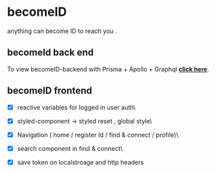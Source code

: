 # becomeID

anything can become ID to reach you .

## becomeId back end

To view becomeID-backend with Prisma + Apollo + Graphql **[click here](https://github.com/hongchan88/becomeID-backend)**.

## becomeID frontend

- [x] reactive variables for logged in user auth\
- [x] styled-component -> styled reset , global style\

- [x] Navigation ( home / register Id / find & connect / profile)\
- [x] search component in find & connect\
- [x] save token on localstroage and http headers
